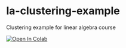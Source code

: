 # la-clustering-example
Clustering example for linear algebra course

[![Open In Colab](https://colab.research.google.com/assets/colab-badge.svg)](https://colab.research.google.com/github/justudin/la-clustering-example/blob/main/W5_Clustering_Examples_Colab.ipynb)


